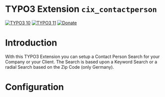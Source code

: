 
# TYPO3 Extension `cix_contactperson`

[![TYPO3 10](https://img.shields.io/badge/TYPO3-10-orange.svg)](https://get.typo3.org/version/10)
[![TYPO3 11](https://img.shields.io/badge/TYPO3-11-orange.svg)](https://get.typo3.org/version/11)
[![Donate](https://img.shields.io/badge/Donate-PayPal-green.svg)](https://www.paypal.me/CREATIONX/15)


Introduction
============

With this TYPO3 Extension you can setup a Contact Person Search for your Company or your Client.
The Search is based upon a Keyword Search or a radial Search based on the Zip Code (only Germany).

Configuration
=============

